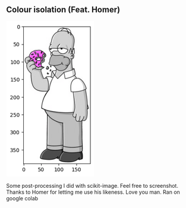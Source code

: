 ## Colour isolation (Feat. Homer)
![donut](output.png)

Some post-processing I did with scikit-image. Feel free to screenshot. Thanks to Homer for letting me use his likeness. Love you man.
Ran on google colab